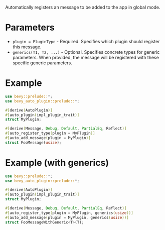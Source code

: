 Automatically registers an message to be added to the app in global mode.

# Parameters
- `plugin = PluginType` - Required. Specifies which plugin should register this message.
- `generics(T1, T2, ...)` - Optional. Specifies concrete types for generic parameters.
  When provided, the message will be registered with these specific generic parameters.

# Example

```rust
use bevy::prelude::*;
use bevy_auto_plugin::prelude::*;

#[derive(AutoPlugin)]
#[auto_plugin(impl_plugin_trait)]
struct MyPlugin;

#[derive(Message, Debug, Default, PartialEq, Reflect)]
#[auto_register_type(plugin = MyPlugin)]
#[auto_add_message(plugin = MyPlugin)]
struct FooMessage(usize);
```

# Example (with generics)

```rust
use bevy::prelude::*;
use bevy_auto_plugin::prelude::*;

#[derive(AutoPlugin)]
#[auto_plugin(impl_plugin_trait)]
struct MyPlugin;

#[derive(Message, Debug, Default, PartialEq, Reflect)]
#[auto_register_type(plugin = MyPlugin, generics(usize))]
#[auto_add_message(plugin = MyPlugin, generics(usize))]
struct FooMessageWithGeneric<T>(T);
```
